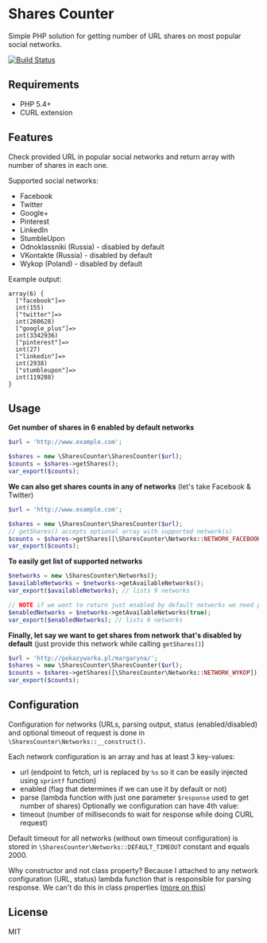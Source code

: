 Shares Counter
==============

Simple PHP solution for getting number of URL shares on most popular social networks.

[![Build Status](https://travis-ci.org/dominikbulaj/shares-counter-php.svg?branch=master)](https://travis-ci.org/dominikbulaj/shares-counter-php)

Requirements
------------
* PHP 5.4+
* CURL extension

Features
--------
Check provided URL in popular social networks and return array with number of shares in each one.

Supported social networks:

* Facebook
* Twitter
* Google+
* Pinterest
* LinkedIn
* StumbleUpon
* Odnoklassniki (Russia) - disabled by default
* VKontakte (Russia) - disabled by default 
* Wykop (Poland) - disabled by default

Example output:
```
array(6) {
  ["facebook"]=>
  int(155)
  ["twitter"]=>
  int(260628)
  ["google_plus"]=>
  int(3342936)
  ["pinterest"]=>
  int(27)
  ["linkedin"]=>
  int(2938)
  ["stumbleupon"]=>
  int(119288)
}
```

## Usage

**Get number of shares in 6 enabled by default networks**

```php
$url = 'http://www.example.com';

$shares = new \SharesCounter\SharesCounter($url);
$counts = $shares->getShares();
var_export($counts); 
```
**We can also get shares counts in any of networks** (let's take Facebook & Twitter)

```php
$url = 'http://www.example.com';

$shares = new \SharesCounter\SharesCounter($url);
// getShares() accepts optional array with supported network(s)
$counts = $shares->getShares([\SharesCounter\Networks::NETWORK_FACEBOOK, \SharesCounter\Networks::NETWORK_TWITTER]);
var_export($counts); 
```
**To easily get list of supported networks**

```php
$networks = new \SharesCounter\Networks();
$availableNetworks = $networks->getAvailableNetworks();
var_export($availableNetworks); // lists 9 networks

// NOTE if we want to return just enabled by default networks we need pass TRUE to getAvailableNetworks() to filter list
$enabledNetworks = $networks->getAvailableNetworks(true);
var_export($enabledNetworks); // lists 6 networks
```

**Finally, let say we want to get shares from network that's disabled by default** (just provide this network while calling `getShares()`)

```php
$url = 'http://pokazywarka.pl/margaryna/';
$shares = new \SharesCounter\SharesCounter($url);
$counts = $shares->getShares([\SharesCounter\Networks::NETWORK_WYKOP]);
var_export($counts);
```

## Configuration
Configuration for networks (URLs, parsing output, status (enabled/disabled) and optional timeout of request is done in
`\SharesCounter\Networks::__construct()`.

Each network configuration is an array and has at least 3 key-values:
* url (endpoint to fetch, url is replaced by `%s` so it can be easily injected using `sprintf` function)
* enabled (flag that determines if we can use it by default or not)
* parse (lambda function with just one parameter `$response` used to get number of shares)
Optionally we configuration can have 4th value:
* timeout (number of milliseconds to wait for response while doing CURL request)

Default timeout for all networks (without own timeout configuration) is stored in `\SharesCounter\Networks::DEFAULT_TIMEOUT` constant and equals 2000.

Why constructor and not class property?
Because I attached to any network configuration (URL, status) lambda function that is responsible for parsing response.
We can't do this in class properties ([more on this](http://php.net/manual/en/language.oop5.properties.php))

## License
MIT